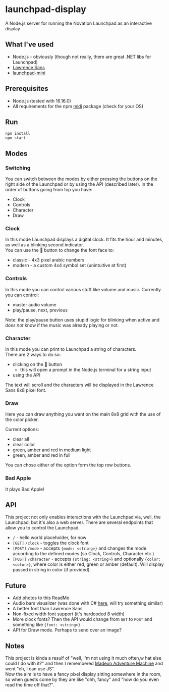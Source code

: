 # launchpad-display
A Node.js server for running the Novation Launchpad as an interactive display

## What I've used
- Node.js - obviously (though not really, there are great .NET libs for Launchpad)
- [Lawrence Sans](https://github.com/codeincontext/Lawrence-Sans)
- [launchpad-mini](https://www.npmjs.com/package/launchpad-mini)

## Prerequisites
- Node.js (tested with 16.16.0)
- All requirements for the npm [midi](https://www.npmjs.com/package/midi) package (check for your OS)

## Run
```shell
npm install
npm start
```
## Modes
### Switching
You can switch between the modes by either pressing the buttons on the right side of the Launchpad or by using the API (described later).
In the order of buttons going from top you have:
- Clock
- Controls
- Character
- Draw
### Clock
In this mode Launchpad displays a digital clock. It fits the hour and minutes, as well as a blinking second indicator.  
You can use the 🔼 button to change the font face to:
- classic - 4x3 pixel arabic numbers
- modern - a custom 4x4 symbol set (unintuitive at first)
### Controls
In this mode you can control various stuff like volume and music.
Currently you can control:
- master audio volume
- play/pause, next, previous

Note: the play/pause button uses stupid logic for blinking when active and *does not* know if the music was already playing or not.
### Character
In this mode you can print to Launchpad a string of characters.  
There are 2 ways to do so:
- clicking on the 🔼 button
  - this will open a prompt in the Node.js terminal for a string input
- using the API

The text will scroll and the characters will be displayed in the Lawrence Sans 8x8 pixel font.

### Draw
Here you can draw anything you want on the main 8x8 grid with the use of the color picker.

Current options:
- clear all
- clear color
- green, amber and red in medium light
- green, amber and red in full

You can chose either of the option form the top row buttons.

### Bad Apple
It plays Bad Apple!


## API
This project not only enables interactions with the Launchpad via, well, the Launchpad, but it's also a web server. There are several endpoints that allow you to control the Launchpad.

- `/` - hello world placeholder, for now
- `[GET]` `/clock` - toggles the clock font
- `[POST]` `/mode` - accepts `{mode: <string>}` and changes the mode according to the defined modes (so Clock, Controls, Character etc.)
- `[POST]` `/character` - accepts `{string: <string>}` and optionally `{color: <color>}`, where color is either red, green or amber (default). Will display passed in string in color (if provided).

## Future
- Add photos to this ReadMe
- Audio bars visualizer (was done with C# [here](https://github.com/P3Hi/launchpad-audio-visualizer-for-launchpad-mini), will try something similar)
- A better font than Lawrence Sans
- Non-fixed width font support (it's hardcoded 8 width)
- More clock fonts? Then the API would change from `GET` to `POST` and something like `{font: <string>}`
- API for Draw mode. Perhaps to send over an image?

## Notes
This project is kinda a resulf of "well, I'm not using it much often,w hat else could I do with it?" and then I remembered [Madeon Adventure Machine](https://adventuremachine.4thfloorcreative.co.uk/adventuremachine/) and went "oh, I can use JS".  
Now the aim is to have a fancy pixel display sitting somewhere in the room, so when guests come by they are like "ohh, fancy" and "how do you even read the time off that?".
